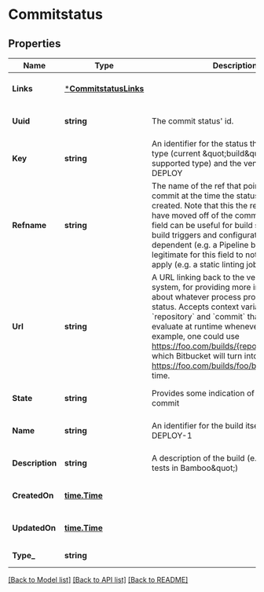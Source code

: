 # Commitstatus

## Properties
Name | Type | Description | Notes
------------ | ------------- | ------------- | -------------
**Links** | [***CommitstatusLinks**](commitstatus_links.md) |  | [optional] [default to null]
**Uuid** | **string** | The commit status&#x27; id. | [optional] [default to null]
**Key** | **string** | An identifier for the status that&#x27;s unique to         its type (current \&quot;build\&quot; is the only supported type) and the vendor,         e.g. BB-DEPLOY | [optional] [default to null]
**Refname** | **string** |  The name of the ref that pointed to this commit at the time the status object was created. Note that this the ref may since have moved off of the commit. This optional field can be useful for build systems whose build triggers and configuration are branch-dependent (e.g. a Pipeline build). It is legitimate for this field to not be set, or even apply (e.g. a static linting job). | [optional] [default to null]
**Url** | **string** | A URL linking back to the vendor or build system, for providing more information about whatever process produced this status. Accepts context variables &#x60;repository&#x60; and &#x60;commit&#x60; that Bitbucket will evaluate at runtime whenever at runtime. For example, one could use https://foo.com/builds/{repository.full_name} which Bitbucket will turn into https://foo.com/builds/foo/bar at render time. | [optional] [default to null]
**State** | **string** | Provides some indication of the status of this commit | [optional] [default to null]
**Name** | **string** | An identifier for the build itself, e.g. BB-DEPLOY-1 | [optional] [default to null]
**Description** | **string** | A description of the build (e.g. \&quot;Unit tests in Bamboo\&quot;) | [optional] [default to null]
**CreatedOn** | [**time.Time**](time.Time.md) |  | [optional] [default to null]
**UpdatedOn** | [**time.Time**](time.Time.md) |  | [optional] [default to null]
**Type_** | **string** |  | [default to null]

[[Back to Model list]](../README.md#documentation-for-models) [[Back to API list]](../README.md#documentation-for-api-endpoints) [[Back to README]](../README.md)

